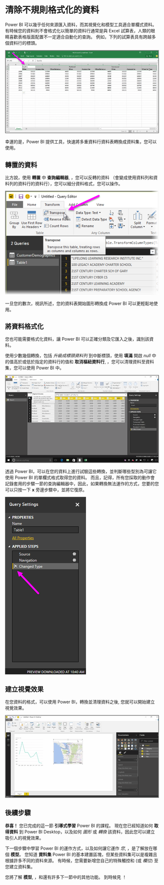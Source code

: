 <properties
   pageTitle="清除不規則格式化的資料"
   description="您可以處理雜亂 Power BI 資料...請參閱 < 如何"
   services="powerbi"
   documentationCenter=""
   authors="davidiseminger"
   manager="mblythe"
   backup=""
   editor=""
   tags=""
   qualityFocus="no"
   qualityDate=""
   featuredVideoId="74KQmzdvFV8"
   featuredVideoThumb=""
   courseDuration="8m"/>

<tags
   ms.service="powerbi"
   ms.devlang="NA"
   ms.topic="get-started-article"
   ms.tgt_pltfrm="NA"
   ms.workload="powerbi"
   ms.date="09/29/2016"
   ms.author="davidi"/>

# 清除不規則格式化的資料

Power BI 可以幾乎任何來源匯入資料，而其視覺化和模型工具適合單欄式資料。 有時候您的資料則不會格式化以簡單的資料行通常是與 Excel 試算表，人類的眼睛喜歡表格版面配置不一定適合自動化的查詢。 例如，下列的試算表具有跨越多個資料行的標頭。

![](media/powerbi-learning-1-5-cleaning-irregular-data/1-5_1.png)

幸運的是，Power BI 提供工具，快速將多重資料行資料表轉換成資料集，您可以使用。

## 轉置的資料
比方說，使用 **轉置** 中 **查詢編輯器**, ，您可以反轉的資料 （會變成使用資料列和資料列的資料行的資料行），您可以細分資料格式，您可以操作。

![](media/powerbi-learning-1-5-cleaning-irregular-data/1-5_2.png)

一旦您的數次，視訊所述，您的資料表開始圖形轉換成 Power BI 可以更輕鬆地使用。

## 將資料格式化
您也可能需要格式化資料，讓 Power BI 可以正確分類及它匯入之後，識別該資料。

使用少數幾個轉換，包括 *升級成標頭資料列* 到中斷標頭，使用 **填滿** 開啟 *null* 中的值高於或低於指定的資料行的值和 **取消樞紐資料行**, ，您可以清理資料至資料集，您可以使用 Power BI 中。

![](media/powerbi-learning-1-5-cleaning-irregular-data/1-5_3.png)

透過 Power BI，可以在您的資料上進行試驗這些轉換，並判斷哪些型別為可讓它使用 Power BI 的單欄式格式取得您的資料。 而且，記得，所有您採取的動作會記錄套用的步驟一節的查詢編輯器中，因此，如果轉換無法運作的方式，您要的您可以只按一下 **x** 旁邊步驟中，並將它復原。

![](media/powerbi-learning-1-5-cleaning-irregular-data/1-5_5.png)


## 建立視覺效果
在您資料的格式，可以使用 Power BI，轉換並清理資料之後, 您就可以開始建立視覺效果。

![](media/powerbi-learning-1-5-cleaning-irregular-data/1-5_4.png)

## 後續步驟

**恭喜！** 您已完成的這一節 **引導式學習** Power BI 的課程。 現在您已經知道如何 **取得資料** 到 Power BI Desktop，以及如何 *圖形* 或 *轉換* 該資料，因此您可以建立吸引人的視覺效果。

下一個步驟中學習 Power BI 的運作方式，以及如何讓它運作 *您*, ，是了解放在哪個 **模型**。 您知道 **資料集** Power BI 的基本建置區塊，但某些資料集可以是複雜且根據許多不同的資料來源。 有時候，您需要新增您自己的特殊觸控和 (或 *欄位*) 至您建立資料集。

您將了解 **模型**, ，和還有許多下一節中的其他功能。 到時候見 ！
